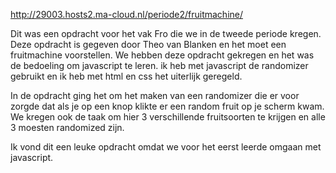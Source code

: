 http://29003.hosts2.ma-cloud.nl/periode2/fruitmachine/

Dit was een opdracht voor het vak Fro die we in de tweede periode kregen. Deze opdracht is gegeven door Theo van Blanken en het moet een fruitmachine voorstellen. We hebben deze opdracht gekregen en het was de bedoeling om javascript te leren. ik heb met javascript de randomizer gebruikt en ik heb met html en css het uiterlijk geregeld.  
  
In de opdracht ging het om het maken van een randomizer die er voor zorgde dat als je op een knop klikte er een random fruit op je scherm kwam. We kregen ook de taak om hier 3 verschillende fruitsoorten te krijgen en alle 3 moesten randomized zijn.  
  
Ik vond dit een leuke opdracht omdat we voor het eerst leerde omgaan met javascript.
